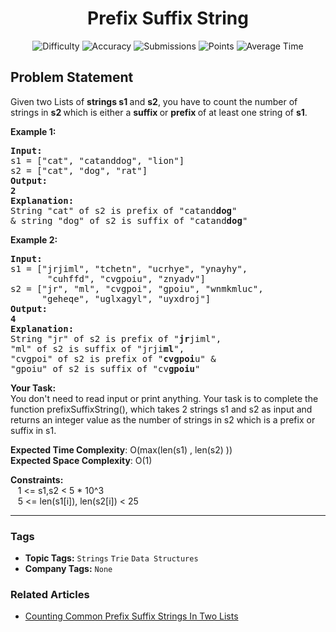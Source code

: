 <h1 align="center">Prefix Suffix String</h1>

<p align="center">
  <img alt="Difficulty" title="Difficulty" src="https://custom-icon-badges.demolab.com/badge/Difficulty: Medium-1F222E?style=for-the-badge&logoColor=white&logo=fire"/>
  <img alt="Accuracy" title="Accuracy" src="https://custom-icon-badges.demolab.com/badge/Accuracy: 54.18%25-1F222E?style=for-the-badge&logoColor=white&logo=target"/>
  <img alt="Submissions" title="Submissions" src="https://custom-icon-badges.demolab.com/badge/Submissions: 24K+-1F222E?style=for-the-badge&logoColor=white&logo=repo"/>
  <img alt="Points" title="Points" src="https://custom-icon-badges.demolab.com/badge/Points: 4-1F222E?style=for-the-badge&logoColor=white&logo=award"/>
  <img alt="Average Time" title="Average Time" src="https://custom-icon-badges.demolab.com/badge/Average%20Time: N/A-1F222E?style=for-the-badge&logoColor=white&logo=clock"/>
</p>

## Problem Statement

Given two Lists of <b>strings s1 </b>and <b>s2</b>, you have to count the number of strings in <b>s2 </b>which is either a <b>suffix </b>or <b>prefix </b>of at least one string of <b>s1</b>.

<b>Example 1:</b>

<pre><b>Input:</b>
s1 = ["cat", "catanddog", "lion"]
s2 = ["cat", "dog", "rat"]
<b>Output: 
2</b>
<b>Explanation:</b> 
String "cat" of s2 is prefix of "catand<b>dog</b>"
& string "dog" of s2 is suffix of "catand<b>dog</b>" 
</pre>

<b>Example 2:</b>

<pre><b>Input:</b> 
s1 = ["jrjiml", "tchetn", "ucrhye", "ynayhy", 
       "cuhffd", "cvgpoiu", "znyadv"]
s2 = ["jr", "ml", "cvgpoi", "gpoiu", "wnmkmluc", 
      "geheqe", "uglxagyl", "uyxdroj"] 
<b>Output: 
4
Explanation:</b> 
String "jr" of s2 is prefix of "<b>jr</b>jiml", 
"ml" of s2 is suffix of "jrji<b>ml</b>", 
"cvgpoi" of s2 is prefix of "<b>cvgpoi</b>u" &
"gpoiu" of s2 is suffix of "cv<b>gpoiu</b>"<b>
</b></pre>

<b>Your Task:</b><br>
You don't need to read input or print anything. Your task is to complete the function prefixSuffixString(), which takes 2 strings s1 and s2 as input and returns an integer value as the number of strings in s2 which is a prefix or suffix in s1.

<b>Expected Time Complexity</b>: O(max(len(s1) , len(s2) ))<br>
<b>Expected Space Complexity</b>: O(1)

<b>Constraints:</b><br>
   1 <= s1,s2 < 5 * 10^3<br>
   5 <= len(s1[i]), len(s2[i]) < 25<br>


<hr>

### Tags
- **Topic Tags:** `Strings` `Trie` `Data Structures`
- **Company Tags:** `None`

### Related Articles
- [Counting Common Prefix Suffix Strings In Two Lists](https://www.geeksforgeeks.org/counting-common-prefix-suffix-strings-in-two-lists/)
